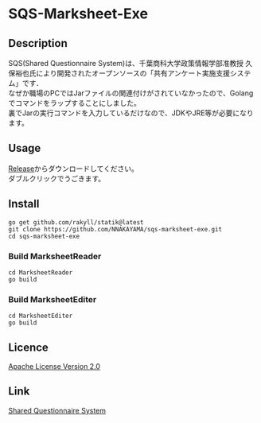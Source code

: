 # SQS-Marksheet-Exe
## Description
SQS(Shared Questionnaire System)は、千葉商科大学政策情報学部准教授 久保裕也氏により開発されたオープンソースの「共有アンケート実施支援システム」です．  
なぜか職場のPCではJarファイルの関連付けがされていなかったので、Golangでコマンドをラップすることにしました。  
裏でJarの実行コマンドを入力しているだけなので、JDKやJRE等が必要になります。

## Usage
[Release](https://github.com/NNAKAYAMA/sqs-marksheet-exe/releases/tag/v1.0.0)からダウンロードしてください。  
ダブルクリックでうごきます。  

## Install
```
go get github.com/rakyll/statik@latest
git clone https://github.com/NNAKAYAMA/sqs-marksheet-exe.git
cd sqs-marksheet-exe
```
### Build MarksheetReader
```
cd MarksheetReader
go build
```
### Build MarksheetEditer
```
cd MarksheetEditer
go build
```

## Licence

[Apache License Version 2.0](./LICENSE)

## Link
[Shared Questionnaire System](https://sqs2.net/projects/sqs/wiki/Overview_ja)